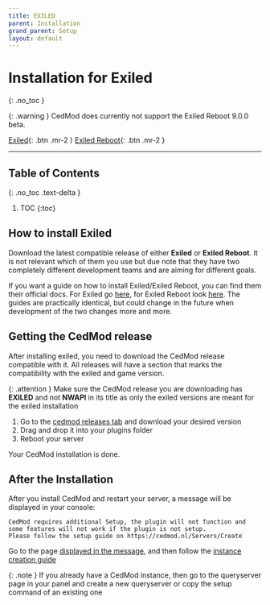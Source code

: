 ```yaml
---
title: EXILED
parent: Installation
grand_parent: Setup
layout: default
---
```


# Installation for Exiled
{: .no_toc }

{: .warning }
CedMod does currently not support the Exiled Reboot 9.0.0 beta.

[Exiled](https://github.com/ExMod-Team/EXILED){: .btn .mr-2 }
[Exiled Reboot](https://github.com/Exiled-Team/EXILED){: .btn .mr-2 }

---

## Table of Contents
{: .no_toc .text-delta }

1. TOC
{:toc}

## How to install Exiled

Download the latest compatible release of either **Exiled** or **Exiled Reboot**.
It is not relevant
which of them you use but due note that they have two completely different development teams
and are aiming for different goals.

If you want a guide on how to install Exiled/Exiled Reboot, 
you can find them their official docs. 
For Exiled go [here](https://github.com/ExMod-Team/EXILED/blob/master/.github/documentation/README.md#installation), 
for Exiled Reboot look [here](https://github.com/Exiled-Team/EXILED?tab=readme-ov-file#installation).
The guides are practically identical, but could change in the future when development of the two changes more and more.

## Getting the CedMod release

After installing exiled, you need to download the CedMod release compatible with it.
All releases will have a section that marks the compatibility with the exiled and game version.

{: .attention }
Make sure the CedMod release you are downloading has **EXILED** and not **NWAPI** in its title as only the exiled versions are meant for the exiled installation

1. Go to the [cedmod releases tab](https://github.com/CedModV2/CedMod/releases) and download your desired version
2. Drag and drop it into your plugins folder
3. Reboot your server

Your CedMod installation is done. 

## After the Installation

After you install CedMod and restart your server, a message will be displayed in your console:
```
CedMod requires additional Setup, the plugin will not function and some features will not work if the plugin is not setup.
Please follow the setup guide on https://cedmod.nl/Servers/Create
```

Go to the page [displayed in the message](https://cedmod.nl/Servers/Create),
and then follow the [instance creation guide](https://docs.cedmod.nl/docs/Setup/Instance/create.html)

{: .note }
If you already have a CedMod instance, then go to the queryserver page in your panel and create a new queryserver or copy the setup command of an existing one
